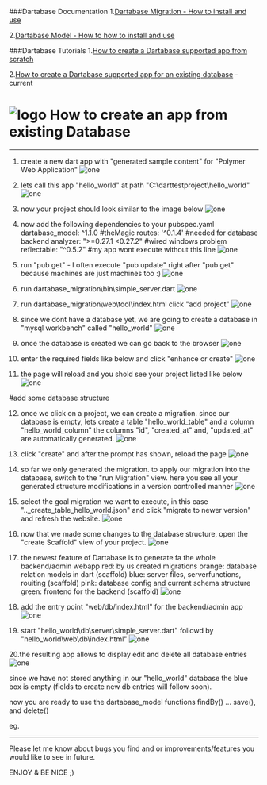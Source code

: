 
###Dartabase Documentation
1.[Dartabase Migration - How to install and use](https://pub.dartlang.org/packages/dartabase_migration)

2.[Dartabase Model - How to how to install and use](https://pub.dartlang.org/packages/dartabase_model)

###Dartabase Tutorials
1.[How to create a Dartabase supported app from scratch](https://github.com/HannesRammer/Dartabase/blob/master/dartabase_migration/how_to_from_scratch.md)

2.[How to create a Dartabase supported app for an existing database](https://github.com/HannesRammer/Dartabase/blob/master/dartabase_migration/how_to_from_existing.md) - current



![logo](https://raw.githubusercontent.com/HannesRammer/Dartabase/master/dartabase_migration/Database-Migration-Logo-150.png) How to create an app from existing Database
=========================

-----------------

1. create a new dart app with "generated sample content" for "Polymer Web Application"
  ![one](https://raw.githubusercontent.com/HannesRammer/Dartabase/master/dartabase_migration/doc/how_to_from_scratch/1.create_dart_app.png)
  
2. lets call this app "hello_world" at path "C:\darttestproject\hello_world"
![one](https://raw.githubusercontent.com/HannesRammer/Dartabase/master/dartabase_migration/doc/how_to_from_scratch/2.create_dart_app.png)

3. now your project should look similar to the image below
![one](https://raw.githubusercontent.com/HannesRammer/Dartabase/master/dartabase_migration/doc/how_to_from_scratch/3.created_dart_app.png)

4. now add the following dependencies to your pubspec.yaml
  dartabase_model: ^1.1.0 #theMagic
  routes: '^0.1.4' #needed for database backend 
  analyzer: ">=0.27.1 <0.27.2" #wired windows problem
  reflectable: "^0.5.2" #my app wont execute without this line
![one](https://raw.githubusercontent.com/HannesRammer/Dartabase/master/dartabase_migration/doc/how_to_from_scratch/4.add_dependencies.png)
  
5. run "pub get" - I often execute "pub update" right after "pub get" because machines are just machines too :)
![one](https://raw.githubusercontent.com/HannesRammer/Dartabase/master/dartabase_migration/doc/how_to_from_scratch/5.run_pub_get.png)

6. run dartabase_migration\bin\simple_server.dart
![one](https://raw.githubusercontent.com/HannesRammer/Dartabase/master/dartabase_migration/doc/how_to_from_scratch/6.start_dartabase_server.png)

7. run dartabase_migration\web\tool\index.html
   click "add project"
![one](https://raw.githubusercontent.com/HannesRammer/Dartabase/master/dartabase_migration/doc/how_to_from_scratch/7.start_dartabase_client.png)

8. since we dont have a database yet, we are going to create a database in "mysql workbench" called "hello_world" 
![one](https://raw.githubusercontent.com/HannesRammer/Dartabase/master/dartabase_migration/doc/how_to_from_scratch/10.create_database.png)
  
9. once the database is created we can go back to the browser
![one](https://raw.githubusercontent.com/HannesRammer/Dartabase/master/dartabase_migration/doc/how_to_from_scratch/11.created_database.png)

10. enter the required fields like below and click "enhance or create"
![one](https://raw.githubusercontent.com/HannesRammer/Dartabase/master/dartabase_migration/doc/how_to_from_scratch/8.add_project.png)

11. the page will reload and you shold see your project listed like below
![one](https://raw.githubusercontent.com/HannesRammer/Dartabase/master/dartabase_migration/doc/how_to_from_scratch/9.added_project.png)

 #add some database structure

12.  once we click on a project, we can create a migration. 
      since our database is empty, lets create a table "hello_world_table" and a column "hello_world_column"
 the columns "id", "created_at" and, "updated_at" are automatically generated. 
![one](https://raw.githubusercontent.com/HannesRammer/Dartabase/master/dartabase_migration/doc/how_to_from_scratch/12.create_migration.png)

13. click "create" and after the prompt has shown, reload the page
![one](https://raw.githubusercontent.com/HannesRammer/Dartabase/master/dartabase_migration/doc/how_to_from_scratch/13.created_migration.png)

14. so far we only generated the migration. to apply our migration into the database, switch to the "run Migration" view.
here you see all your generated structure modifications in a version controlled manner
![one](https://raw.githubusercontent.com/HannesRammer/Dartabase/master/dartabase_migration/doc/how_to_from_scratch/14.run_migration.png)

15. select the goal migration we want to execute, in this case ".._create_table_hello_world.json" and click "migrate to newer version" and refresh the website.
![one](https://raw.githubusercontent.com/HannesRammer/Dartabase/master/dartabase_migration/doc/how_to_from_scratch/15.select_and_run_migration.png)

16. now that we made some changes to the database structure, open the "create Scaffold" view of your project.
![one](https://raw.githubusercontent.com/HannesRammer/Dartabase/master/dartabase_migration/doc/how_to_from_scratch/16.open_scaffold.png)
  
17. the newest feature of Dartabase is to generate fa the whole backend/admin webapp 
red: by us created migrations
orange: database relation models in dart (scaffold)
blue: server files, serverfunctions, rouiting (scaffold)
pink: database config and current schema structure
green: frontend for the backend (scaffold)
![one](https://raw.githubusercontent.com/HannesRammer/Dartabase/master/dartabase_migration/doc/how_to_from_scratch/17.created_scaffold_project_overview.png)

18. add the entry point "web/db/index.html" for the backend/admin app
![one](https://raw.githubusercontent.com/HannesRammer/Dartabase/master/dartabase_migration/doc/how_to_from_scratch/18.add_entry_point.png)

19. start "hello_world\db\server\simple_server.dart" followd by "hello_world\web\db\index.html"
![one](https://raw.githubusercontent.com/HannesRammer/Dartabase/master/dartabase_migration/doc/how_to_from_scratch/19.run_project_server_and_client.png)
  
  20.the resulting app allows to display edit and delete all database entries
![one](https://raw.githubusercontent.com/HannesRammer/Dartabase/master/dartabase_migration/doc/how_to_from_scratch/20.client_view.png)

since we have not stored anything in our "hello_world" database the blue box is empty (fields to create new db entries will follow soon).

now you are ready to use the dartabase_model functions findBy() ... save(), and delete()

eg. 

*******************************************************************************************

Please let me know about bugs you find and or improvements/features you would like to see in future.

ENJOY & BE NICE ;)